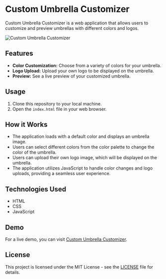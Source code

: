 # Custom Umbrella Customizer

Custom Umbrella Customizer is a web application that allows users to customize and preview umbrellas with different colors and logos.

![Custom Umbrella Customizer](https://deluxe-buttercream-ff76ff.netlify.app/)

## Features

- **Color Customization:** Choose from a variety of colors for your umbrella.
- **Logo Upload:** Upload your own logo to be displayed on the umbrella.
- **Preview:** See a live preview of your customized umbrella.

## Usage

1. Clone this repository to your local machine.
2. Open the `index.html` file in your web browser.

## How it Works

- The application loads with a default color and displays an umbrella image.
- Users can select different colors from the color palette to change the color of the umbrella.
- Users can upload their own logo image, which will be displayed on the umbrella.
- The application utilizes JavaScript to handle color changes and logo uploads, providing a seamless user experience.

## Technologies Used

- HTML
- CSS
- JavaScript

## Demo

For a live demo, you can visit [Custom Umbrella Customizer](https://example.com).

## License

This project is licensed under the MIT License - see the [LICENSE](LICENSE) file for details.

